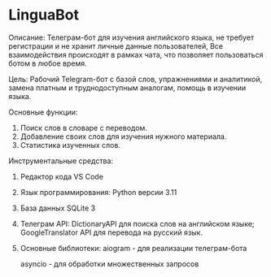 # LinguaBot

Описание: Телеграм-бот для изучения английского языка,  не требует регистрации и не хранит личные данные пользователей, Все взаимодействия происходят в рамках чата, что позволяет пользоваться ботом в любое время.

Цель: Рабочий Telegram-бот с базой слов, упражнениями и аналитикой, замена платным и труднодоступным аналогам, помощь в изучении языка.

Основные функции: 
1. Поиск слов в словаре с переводом.
2. Добавление своих слов для изучения нужного материала.
3. Статистика изученных слов.

Инструментальные средства:
1. Редактор кода VS Code
2. Язык программирования: Python версии 3.11
3. База данных SQLite 3
4. Телеграм API: DictionaryAPI для поиска слов на английском языке; GoogleTranslator API для перевода на русский язык.
5. Основные библиотеки: aiogram - для реализации телеграм-бота

   asyncio - для обработки множественных запросов
